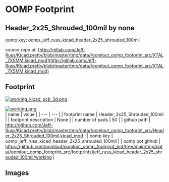 # OOMP Footprint  
## Header_2x25_Shrouded_100mil  by none  
  
oomp key: oomp_jeff_russ_kicad_header_2x25_shrouded_100mil  
  
source repo at: [http://gitlab.com/Jeff-Russ/Kicad.pretty/blob/master/tmp/data//oomlout_oomp_footprint_src/XTAL_7X5MM.kicad_mod](http://gitlab.com/Jeff-Russ/Kicad.pretty/blob/master/tmp/data//oomlout_oomp_footprint_src/XTAL_7X5MM.kicad_mod)  
## Footprint  
  
[![working_kicad_pcb_3d.png](working_kicad_pcb_3d_600.png)](working_kicad_pcb_3d.png)  
  
[![working.png](working_600.png)](working.png)  
| name | value | 
| --- | --- | 
| footprint name | Header_2x25_Shrouded_100mil | 
| footprint description | None | 
| number of pads | 50 | 
| github path | http://github.com/Jeff-Russ/Kicad.pretty/blob/master/tmp/data//oomlout_oomp_footprint_src/Header_2x25_Shrouded_100mil.kicad_mod | 
| oomp key | oomp_jeff_russ_kicad_header_2x25_shrouded_100mil | 
| oomp bot github | https://github.com/oomlout/oomlout_oomp_footprint_bot/tree/main/tmp/data//oomlout_oomp_footprint_src/footprints/jeff_russ_kicad_header_2x25_shrouded_100mil/working | 
## Images  

